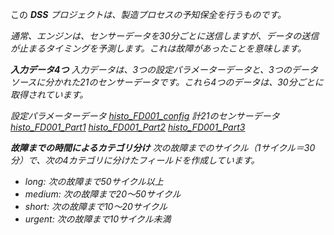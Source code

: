 この <i class="icon-dkubird" />**DSS**  プロジェクトは、製造プロセスの予知保全を行うものです。

通常、エンジンは、センサーデータを30分ごとに送信しますが、データの送信が止まるタイミングを予測します。これは故障があったことを意味します。


 **入力データ4つ** 
入力データは、3つの設定パラメーターデータと、3つのデータソースに分かれた21のセンサーデータです。これら4つのデータは、30分ごとに取得されています。

設定パラメーターデータ
[histo_FD001_config](dataset:histo_FD001_config)
計21のセンサーデータ
[histo_FD001_Part1](dataset:histo_FD001_Part1)
[histo_FD001_Part2](dataset:histo_FD001_Part2)
[histo_FD001_Part3](dataset:histo_FD001_Part3)


 **故障までの時間によるカテゴリ分け** 
次の故障までのサイクル（1サイクル＝30分）で、次の4カテゴリに分けたフィールドを作成しています。
- long: 次の故障まで50サイクル以上
- medium: 次の故障まで20～50サイクル
- short: 次の故障まで10～20サイクル
- urgent: 次の故障まで10サイクル未満

  